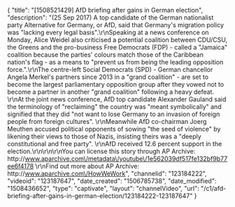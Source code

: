 {
    "title": "[1508521429] AfD briefing after gains in German election",
    "description": "(25 Sep 2017) A top candidate of the German nationalist party Alternative for Germany, or AfD, said that Germany's migration policy was \"lacking every legal basis\".\r\nSpeaking at a news conference on Monday, Alice Weidel also criticised a potential coalition between CDU\/CSU, the Greens and the pro-business Free Democrats (FDP) - called a \"Jamaica\" coalition because the parties' colours match those of the Caribbean nation's flag - as a means to \"prevent us from being the leading opposition force.\".\r\nThe centre-left Social Democrats (SPD) - German chancellor Angela Merkel's partners since 2013 in a \"grand coalition\" - are set to become the largest parliamentary opposition group after they vowed not to become a partner in another \"grand coalition\" following a heavy defeat. \r\nAt the joint news conference, AfD top candidate Alexander Gauland said the terminology of \"reclaiming\" the country was \"meant symbolically\" and signified that they did \"not want to lose Germany to an invasion of foreign people from foreign cultures\". \r\nMeanwhile AfD co-chairman Joerg Meuthen accused political opponents of sowing \"the seed of violence\" by likening their views to those of Nazis, insisting theirs was a \"deeply constitutional and free party\". \r\nAfD received 12.6 percent support in the election.\r\n\r\n\r\nYou can license this story through AP Archive: http:\/\/www.aparchive.com\/metadata\/youtube\/1e562039df517fe132bf9b77ee6f4178 \r\nFind out more about AP Archive: http:\/\/www.aparchive.com\/HowWeWork",
    "channelid": "123184222",
    "videoid": "123187647",
    "date_created": "1506785738",
    "date_modified": "1508436652",
    "type": "captivate",
    "layout": "channelVideo",
    "url": "\/c1\/afd-briefing-after-gains-in-german-election\/123184222-123187647"
}